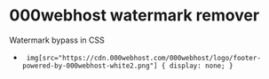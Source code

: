 # 000webhost watermark remover

Watermark bypass in CSS

* ` img[src="https://cdn.000webhost.com/000webhost/logo/footer-powered-by-000webhost-white2.png"] {
    display: none;
}` 
